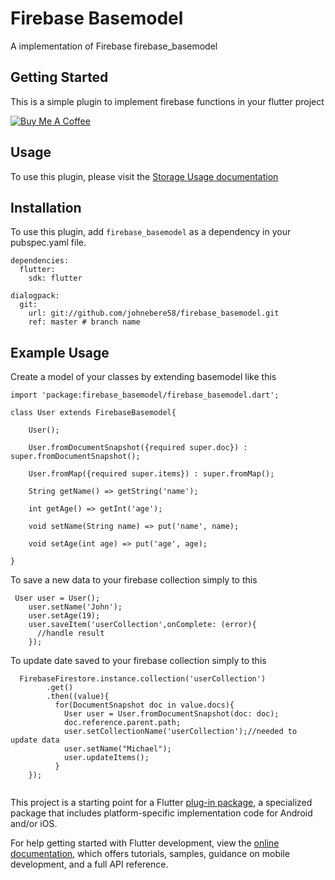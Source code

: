 # Firebase Basemodel

A implementation of Firebase firebase_basemodel

## Getting Started
This is a simple plugin to implement firebase functions in your flutter project

[![Buy Me A Coffee](https://bmc-cdn.nyc3.digitaloceanspaces.com/BMC-button-images/custom_images/orange_img.png "Buy Me A Coffee")](https://www.buymeacoffee.com/johnebere58 "Buy Me A Coffee")

## Usage
To use this plugin, please visit the [Storage Usage documentation](https://firebase.google.com/docs/storage/flutter/create-reference)


## Installation
To use this plugin, add `firebase_basemodel` as a dependency in your pubspec.yaml file.

```
dependencies:
  flutter:
    sdk: flutter

dialogpack:
  git:
    url: git://github.com/johnebere58/firebase_basemodel.git
    ref: master # branch name

```

## Example Usage

Create a model of your classes by extending basemodel like this

```
import 'package:firebase_basemodel/firebase_basemodel.dart';

class User extends FirebaseBasemodel{

    User();

    User.fromDocumentSnapshot({required super.doc}) : super.fromDocumentSnapshot();

    User.fromMap({required super.items}) : super.fromMap();

    String getName() => getString('name');

    int getAge() => getInt('age');

    void setName(String name) => put('name', name);

    void setAge(int age) => put('age', age);

}

```

To save a new data to your firebase collection simply to this

```
 User user = User();
    user.setName('John');
    user.setAge(19);
    user.saveItem('userCollection',onComplete: (error){
      //handle result
    });
```

To update date saved to your firebase collection simply to this

```
  FirebaseFirestore.instance.collection('userCollection')
        .get()
        .then((value){
          for(DocumentSnapshot doc in value.docs){
            User user = User.fromDocumentSnapshot(doc: doc);
            doc.reference.parent.path;
            user.setCollectionName('userCollection');//needed to update data
            user.setName("Michael");
            user.updateItems();
          }
    });
    
```





This project is a starting point for a Flutter
[plug-in package](https://flutter.dev/developing-packages/),
a specialized package that includes platform-specific implementation code for
Android and/or iOS.

For help getting started with Flutter development, view the
[online documentation](https://flutter.dev/docs), which offers tutorials,
samples, guidance on mobile development, and a full API reference.


